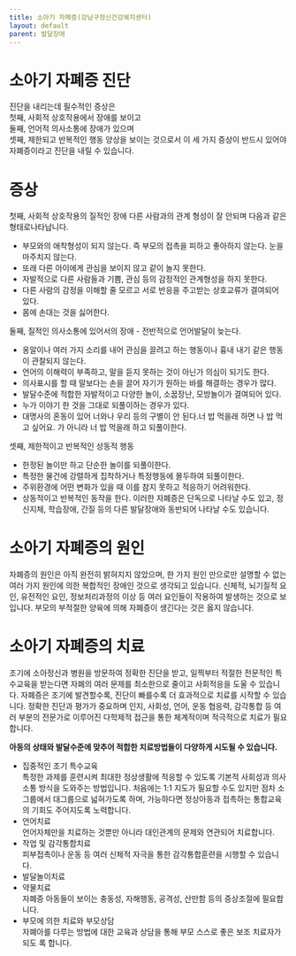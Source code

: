 ```yaml
---
title: 소아기 자폐증(강남구정신건강복지센터)
layout: default
parent: 발달장애
---
```


# 소아기 자폐증 진단
진단을 내리는데 필수적인 증상은  
첫째, 사회적 상호작용에서 장애를 보이고  
둘째, 언어적 의사소통에 장애가 있으며  
셋째, 제한되고 반복적인 행동 양상을 보이는 것으로서 이 세 가지 증상이 반드시 있어야 자폐증이라고 진단을 내릴 수 있습니다.

# 증상
첫째, 사회적 상호작용의 질적인 장애 다른 사람과의 관계 형성이 잘 안되며 다음과 같은 형태로나타납니다.
- 부모와의 애착형성이 되지 않는다. 즉 부모의 접촉을 피하고 좋아하지 않는다.
눈을 마주치지 않는다.
- 또래 다른 아이에게 관심을 보이지 않고 같이 놀지 못한다.
- 자발적으로 다른 사람들과 기쁨, 관심 등의 감정적인 관계형성을 하지 못한다.
- 다른 사람의 감정을 이해할 줄 모르고 서로 반응을 주고받는 상호교류가 결여되어 있다.
- 몸에 손대는 것을 싫어한다.

둘째, 질적인 의사소통에 있어서의 장애 - 전반적으로 언어발달이 늦는다.
- 옹알이나 여러 가지 소리를 내어 관심을 끌려고 하는 행동이나 흉내 내기 같은 행동이 관찰되지 않는다.
- 언어의 이해력이 부족하고, 말을 듣지 못하는 것이 아닌가 의심이 되기도 한다.
- 의사표시를 할 때 말보다는 손을 끌어 자기가 원하는 바를 해결하는 경우가 많다.
- 발달수준에 적합한 자발적이고 다양한 놀이, 소꿉장난, 모방놀이가 결여되어 있다.
- 누가 이야기 한 것을 그대로 되풀이하는 경우가 있다.
- 대명사의 혼동이 있어 너와나 우리 등의 구별이 안 된다.너 밥 먹을래 하면 나 밥 먹고 싶어요. 가 아니라 너 밥 먹을래 하고 되풀이한다.

셋째, 제한적이고 반복적인 상동적 행동
- 한정된 놀이만 하고 단순한 놀이를 되풀이한다.
- 특정한 물건에 강렬하게 집착하거나 특정행동에 몰두하여 되풀이한다.
- 주위환경에 어떤 변화가 있을 때 이를 참지 못하고 적응하기 어려워한다.
- 상동적이고 반복적인 동작을 한다. 이러한 자폐증은 단독으로 나타날 수도 있고, 정신지체, 학습장애, 간질 등의 다른 발달장애와 동반되어 나타날 수도 있습니다.

# 소아기 자폐증의 원인
자폐증의 원인은 아직 완전히 밝혀지지 않았으며, 한 가지 원인 만으로만 설명할 수 없는 여러 가지 원인에 의한 복합적인 장애인 것으로 생각되고 있습니다. 신체적, 뇌기질적 요인, 유전적인 요인, 정보처리과정의 이상 등 여러 요인들이 작용하여 발생하는 것으로 보입니다. 부모의 부적절한 양육에 의해 자폐증이 생긴다는 것은 옳지 않습니다.

# 소아기 자폐증의 치료
조기에 소아정신과 병원을 방문하여 정확한 진단을 받고, 일찍부터 적절한 전문적인 특수교육을 받는다면 자폐의 여러 문제를 최소한으로 줄이고 사회적응을 도울 수 있습니다. 자폐증은 조기에 발견할수록, 진단이 빠를수록 더 효과적으로 치료를 시작할 수 있습니다. 정확한 진단과 평가가 중요하며 인지, 사회성, 언어, 운동 협응력, 감각통합 등 여러 부분의 전문가로 이루어진 다학제적 접근을 통한 체계적이며 적극적으로 치료가 필요합니다.

**아동의 상태와 발달수준에 맞추어 적합한 치료방법들이 다양하게 시도될 수 있습니다.**

- 집중적인 조기 특수교육  
특정한 과제를 훈련시켜 최대한 정상생활에 적응할 수 있도록 기본적 사회성과 의사소통 방식을 도와주는 방법입니다. 처음에는 1:1 지도가 필요할 수도 있지만 점차 소그룹에서 대그룹으로 넓혀가도록 하며, 가능하다면 정상아동과 접촉하는 통합교육의 기회도 주어지도록 노력합니다.
- 언어치료  
언어자체만을 치료하는 것뿐만 아니라 대인관계의 문제와 연관되어 치료합니다.
- 작업 및 감각통합치료  
피부접촉이나 운동 등 여러 신체적 자극을 통한 감각통합훈련을 시행할 수 있습니다.
- 발달놀이치료
- 약물치료  
자폐증 아동들이 보이는 충동성, 자해행동, 공격성, 산만함 등의 증상조절에 필요합니다.
- 부모에 의한 치료와 부모상담  
자폐아를 다루는 방법에 대한 교육과 상담을 통해 부모 스스로 좋은 보조 치료자가 되도 록 합니다.